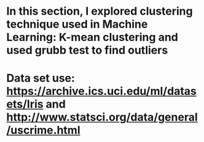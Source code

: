 # In this section, I explored clustering technique used in Machine Learning: K-mean clustering and used grubb test to find outliers 
# Data set use: https://archive.ics.uci.edu/ml/datasets/Iris and http://www.statsci.org/data/general/uscrime.html
